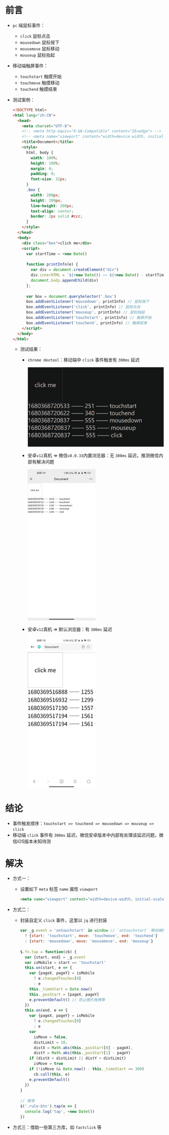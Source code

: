 # 前言

- `pc` 端鼠标事件：

  - `click` 鼠标点击
  - `mousedown` 鼠标按下
  - `mousemove` 鼠标移动
  - `mouseup` 鼠标抬起

- 移动端触屏事件：

  - `touchstart` 触摸开始
  - `touchmove` 触摸移动
  - `touchend` 触摸结束

- 测试案例：

  ```html
  <!DOCTYPE html>
  <html lang="zh-CN">
    <head>
      <meta charset="UTF-8">
      <!-- <meta http-equiv="X-UA-Compatible" content="IE=edge"> -->
      <!-- <meta name="viewport" content="width=device-width, initial-scale=1.0"> -->
      <title>Document</title>
      <style>
        html, body {
          width: 100%;
          height: 100%;
          margin: 0;
          padding: 0;
          font-size: 32px;
        }
        .box {
          width: 200px;
          height: 200px;
          line-height: 200px;
          text-align: center;
          border: 2px solid #ccc;
        }
      </style>
    </head>
    <body>
      <div class="box">click me</div>
      <script>
        var startTime = +new Date()
  
        function printInfo(e) {
          var div = document.createElement("div")
          div.innerHTML = `${+new Date()} —— ${+new Date() - startTime} —— ${e.type}`
          document.body.appendChild(div)
        };
  
        var box = document.querySelector('.box')
        box.addEventListener('mousedown', printInfo) // 鼠标按下
        box.addEventListener('click', printInfo) // 鼠标点击
        box.addEventListener('mouseup', printInfo) // 鼠标抬起
        box.addEventListener('touchstart', printInfo) // 触屏开始
        box.addEventListener('touchend', printInfo) // 触屏结束
      </script>
    </body>
  </html>
  ```

  - 测试结果：

    - `chrome devtool`：移动端中 `click` 事件触发有 `300ms` 延迟

      <img src="assets/image-20230402010821499.png" alt="image-20230402010821499" style="zoom: 80%;" />

    - 安卓`v12`真机 => 微信`v8.0.33`内置浏览器：无 `300ms` 延迟，推测微信内部有解决问题

      <img src="assets/image-20230402012150915.png" alt="image-20230402012150913" style="zoom:80%;" />

    - 安卓`v12`真机 => 默认浏览器：有 `300ms` 延迟

      <img src="assets/image-20230402012013369.png" alt="image-20230402012013369" style="zoom:80%;" />



# 结论

- 事件触发顺序：`touchstart => touchend => mousedown => mouseup => click`
- 移动端 `click` 事件有 `300ms` 延迟，微信安卓版本中内部有处理该延迟问题，微信iOS版本未知待测



# 解决

- 方式一：

  - 设置如下 `meta` 标签 `name` 属性 `viewport` 

    ```html
    <meta name="viewport" content="width=device-width, initial-scale=1.0">
    ```

- 方式二：

  - 封装自定义 `click` 事件，这里以 `jq` 进行封装

    ```js
    var _g.event = 'ontouchstart' in window // `ontouchstart` 移动端特有属性
      ? {start: 'touchstart', move: 'touchmove', end: 'touchend'}
      : {start: 'mousedown', move: 'mousemove', end: 'mouseup'}
    
    $.fn.tap = function(cb) {
      var {start, end} = _g.event
      var isMobile = start == 'touchstart'
      this.on(start, e => {
        var {pageX, pageY} = isMobile 
          ? e.changedTouches[0]
          : e
        this._timeStart = Date.now()
        this._posStart = [pageX, pageY]
        e.preventDefault() // 防止图片拖拽等
      })
      this.on(end, e => {
        var {pageX, pageY} = isMobile 
          ? e.changedTouches[0]
          : e
        var 
          isMove = false, 
          distLimit = 10,
          distX = Math.abs(this._posStart[0] - pageX),
          distY = Math.abs(this._posStart[1] - pageY)
        if (distX > distLimit || distY > distLimit) 
          isMove = true
        if (!isMove && Date.now() - this._timeStart <= 300) 
          cb.call(this, e)
        e.preventDefault()
      })
    }
    
    // 使用
    $('.rule-btn').tap(e => {
      console.log('tap', +new Date())
    })
    ```

- 方式三：借助一些第三方库，如 `fastclick` 等

